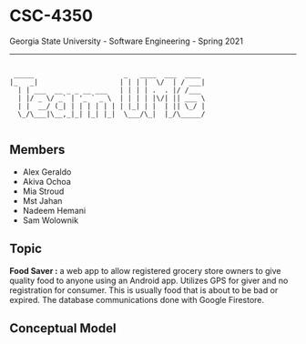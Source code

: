 # CSC-4350
Georgia State University - Software Engineering - Spring 2021
_____
```text

 _____                      _   ____  ___  ____ 
|_   _|                    | | | |  \/  | / ___|
  | | ___  __ _ _ __ ___   | | | | .  . |/ /___ 
  | |/ _ \/ _` | '_ ` _ \  | | | | |\/| || ___ \
  | |  __/ (_| | | | | | | | |_| | |  | || \_/ |
  \_/\___|\__,_|_| |_| |_|  \___/\_|  |_/\_____/
                                                
```
##  Members
+ Alex Geraldo
+ Akiva Ochoa                                           
+ Mia Stroud
+ Mst Jahan
+ Nadeem Hemani
+ Sam Wolownik


## Topic
**Food Saver :** a web app to allow registered grocery store owners to give quality food to anyone using an Android app. Utilizes GPS for giver and no registration for consumer. This is usually food that is about to be bad or expired. The database communications done with Google Firestore.

## Conceptual Model